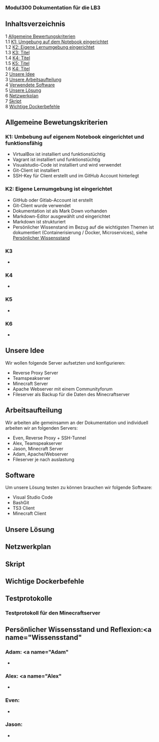 ### Modul300 Dokumentation für die LB3

## Inhaltsverzeichnis
1 [Allgemeine Bewertungskriterien](#Allgemein)<br>
  1.1 [K1: Umgebung auf dem Notebook eingerichtet](#K1)<br>
  1.2 [K2: Eigene Lernumgebung eingerichtet](#K2)<br>
  1.3 [K3: Titel](#K3)<br>
  1.4 [K4: Titel](#K4)<br>
  1.5 [K5: Titel](#K5)<br>
  1.6 [K4: Titel](#K6)<br>
2 [Unsere Idee](#Idee)<br>
3 [Unsere Arbeitsaufteilung](#Arbeitsaufteilung)<br>
4 [Verwendete Software](#Software)<br>
5 [Unsere Lösung](#Lösung)<br>
6 [Netzwerkplan](#Netzwerkplan)<br>
7 [Skript](#Skript)<br>
8 [Wichtige Dockerbefehle](#Befehle)<br>


## Allgemeine Bewetungskriterien <a name="Allgemein"></a>

### K1: Umbebung auf eigenem Notebook eingerichtet und funktionsfähig <a name="K1"></a>
- VirtualBox ist installiert und funktionstüchtig
- Vagrant ist installiert und funktionstüchtig
- Visualstudio-Code ist installiert und wird verwendet
- Git-Client ist installiert
- SSH-Key für Client erstellt und im GitHub Account hinterlegt

### K2: Eigene Lernumgebung ist eingerichtet <a name="K2"></a>
- GitHub oder Gitlab-Account ist erstellt
- Git-Client wurde verwendet
- Dokumentation ist als Mark Down vorhanden
- Markdown-Editor ausgewählt und eingerichtet
- Markdown ist strukturiert
- Persönlicher Wissenstand im Bezug auf die wichtigsten Themen ist dokumentiert (Containerisierung / Docker, Microservices), siehe [Persönlicher Wissensstand](#Wissensstand)

### K3 <a name="K3"></a>
-

### K4 <a name="K4"></a>
-

### K5 <a name="K5"></a>
-

### K6 <a name="K6"></a>
-


## Unsere Idee <a name="Idee"></a>

Wir wollen folgende Server aufsetzten und konfigurieren:

  - Reverse Proxy Server
  - Teamspeakserver
  - Minecraft Server
  - Apache Webserver mit einem Communityforum
  - Fileserver als Backup für die Daten des Minecraftserver

## Arbeitsaufteilung <a name="Arbeitsaufteilung"></a>

Wir arbeiten alle gemeinsamm an der Dokumentation und individuell arbeiten wir an folgenden Servers:

  - Even, Reverse Proxy + SSH-Tunnel
  - Alex, Teamspeakserver
  - Jason, Minecraft Server
  - Adam, Apache/Webserver
  - Fileserver je nach auslastung

## Software <a name="Software"></a>

Um unsere Lösung testen zu können brauchen wir folgende Software:

- Visual Studio Code
- BashGit
- TS3 Client
- Minecraft Client

## Unsere Lösung <a name="Lösung"></a>


## Netzwerkplan <a name="Netzwerkplan"></a>

## Skript <a name="Skript"></a>

## Wichtige Dockerbefehle <a name="Befehle"></a><br>

## Testprotokolle <a name="Testprotokolle"></a><br>

### Testprotokoll für den Minecraftserver <a name="MC-Test"></a><br>




  ## Persönlicher Wissensstand und Reflexion:<a name="Wissensstand"</a><br>
  
  ### Adam: <a name="Adam"</a><br>
  -
  
  ### Alex: <a name="Alex"</a><br>
  -
  
  
  
  ### Even: <a name="Even"></a><br>
  -
  
  ### Jason: <a name="Jason"></a><br>
  -
